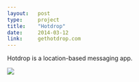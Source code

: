 ```yaml
---
layout:   post
type:     project
title:    "Hotdrop"
date:     2014-03-12
link:     gethotdrop.com
---
```


Hotdrop is a location-based messaging app.

![](/img/hotdrop_app.png)
